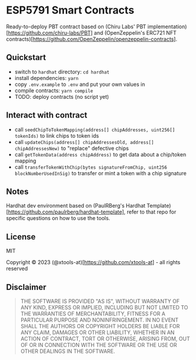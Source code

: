 # ESP5791 Smart Contracts

Ready-to-deploy PBT contract based on (Chiru Labs' PBT implementation)[https://github.com/chiru-labs/PBT] and
(OpenZeppelin's ERC721 NFT contracts)[https://github.com/OpenZeppelin/openzeppelin-contracts].

## Quickstart

- switch to `hardhat` directory: `cd hardhat`
- install dependencies: `yarn`
- copy `.env.example` to `.env` and put your own values in
- compile contracts: `yarn compile`
- TODO: deploy contracts (no script yet)

## Interact with contract

- call `seedChipToTokenMapping(address[] chipAddresses, uint256[] tokenIds)` to link chips to token ids
- call `updateChips(address[] chipAddressesOld, address[] chipAddressesNew)` to "replace" defective chips
- call `getTokenData(address chipAddress)` to get data about a chip/token mapping
- call `transferTokenWithChip(bytes signatureFromChip, uint256 blockNumberUsedInSig)` to transfer or mint a token with a
  chip signature

## Notes

Hardhat dev environment based on (PaulRBerg's Hardhat Template)[https://github.com/paulrberg/hardhat-template], refer to
that repo for specific questions on how to use the tools.

## License

MIT

Copyright © 2023 (@xtools-at)[https://github.com/xtools-at] - all rights reserved

## Disclaimer

> THE SOFTWARE IS PROVIDED "AS IS", WITHOUT WARRANTY OF ANY KIND, EXPRESS OR IMPLIED, INCLUDING BUT NOT LIMITED TO THE
> WARRANTIES OF MERCHANTABILITY, FITNESS FOR A PARTICULAR PURPOSE AND NONINFRINGEMENT. IN NO EVENT SHALL THE AUTHORS OR
> COPYRIGHT HOLDERS BE LIABLE FOR ANY CLAIM, DAMAGES OR OTHER LIABILITY, WHETHER IN AN ACTION OF CONTRACT, TORT OR
> OTHERWISE, ARISING FROM, OUT OF OR IN CONNECTION WITH THE SOFTWARE OR THE USE OR OTHER DEALINGS IN THE SOFTWARE.
